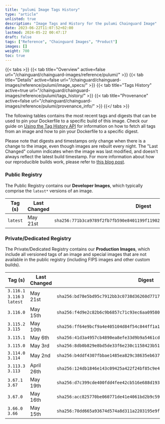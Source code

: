 ```yaml
---
title: "pulumi Image Tags History"
type: "article"
unlisted: true
description: "Image Tags and History for the pulumi Chainguard Image"
date: 2023-06-22T11:07:52+02:00
lastmod: 2024-05-22 00:47:17
draft: false
tags: ["Reference", "Chainguard Images", "Product"]
images: []
weight: 700
toc: true
---
```


{{< tabs >}}
{{< tab title="Overview" active=false url="/chainguard/chainguard-images/reference/pulumi/" >}}
{{< tab title="Details" active=false url="/chainguard/chainguard-images/reference/pulumi/image_specs/" >}}
{{< tab title="Tags History" active=true url="/chainguard/chainguard-images/reference/pulumi/tags_history/" >}}
{{< tab title="Provenance" active=false url="/chainguard/chainguard-images/reference/pulumi/provenance_info/" >}}
{{</ tabs >}}

The following tables contains the most recent tags and digests that can be used to pin your Dockerfile to a specific build of this image. Check our guide on [Using the Tag History API](/chainguard/chainguard-images/using-the-tag-history-api/) for information on how to fetch all tags from an image and how to pin your Dockerfile to a specific digest.

Please note that digests and timestamps only change when there is a change to the image, even though images are rebuilt every night. The "Last Changed" column indicates when the image was last modified, and doesn't always reflect the latest build timestamp. For more information about how our reproducible builds work, please refer to [this blog post](https://www.chainguard.dev/unchained/reproducing-chainguards-reproducible-image-builds).

### Public Registry
The Public Registry contains our **Developer Images**, which typically comprise the `latest*` versions of an image.

| Tag (s)   | Last Changed | Digest                                                                    |
|-----------|--------------|---------------------------------------------------------------------------|
|  `latest` | May 21st     | `sha256:771b3ca9789f2fb7fb590e8401199f11902011bc0722266cd0f8f5151f5a96ce` |


### Private/Dedicated Registry
The Private/Dedicated Registry contains our **Production Images**, which include all versioned tags of an image and special images that are not available in the public registry (including FIPS images and other custom builds).

| Tag (s)                         | Last Changed | Digest                                                                    |
|---------------------------------|--------------|---------------------------------------------------------------------------|
|  `3.116.1` `3.116` `3` `latest` | May 21st     | `sha256:bd78e5bd95c7912bb3c0738d36260d7717cf72c4a8c97bb24279f1c9e6f6c325` |
|  `3.116.0`                      | May 15th     | `sha256:f4d9e2c82b6c9b6857c71c93ec6aa09580e85137db7be043f0bf1b781e458b30` |
|  `3.115.2` `3.115`              | May 10th     | `sha256:ff64e9bcf9a4e405104d84f54c844ff1a1b2e0fa2560f4609abb90a34bcc622d` |
|  `3.115.1`                      | May 6th      | `sha256:41d3a4957cb4890ea8efe33d9b9a5461cd73979fb1b311491c9ffe13d1c79571` |
|  `3.115.0`                      | May 3rd      | `sha256:8db0b829e8bd5de33f6e230c1158423b51013e8fd98b815ca94e70617acb0993` |
|  `3.114.0` `3.114`              | May 2nd      | `sha256:b4ddf4307fbbae1485ea829c38635eb6372475f897da5700f19576ee7aed5897` |
|  `3.113.3` `3.113`              | April 26th   | `sha256:124db1846e143c09425a422f24bf85c9e4d8a65fad97f08a760cbea9f6096c46` |
|  `3.67.1` `3.67`                | May 19th     | `sha256:d7c399cde400fdd4fee42cb516e688d1937cf133a766d3840a360f574e7a4010` |
|  `3.67.0`                       | May 16th     | `sha256:acc825770be060771de41e4061bd2b9c5939fd37fd7496fa734d2b49db0518dd` |
|  `3.66.0` `3.66`                | May 15th     | `sha256:70dd665a93674d574a8d311a2203195e9f4cb2a253affa131dabf3ac12f6b6cc` |

